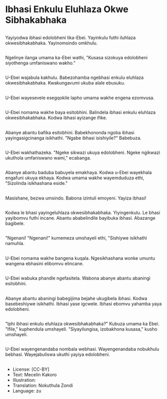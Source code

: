 # Ibhasi Enkulu Eluhlaza Okwe Sibhakabhaka

##
Yayiyodwa ibhasi edolobheni lika-Ebei. Yayinkulu futhi iluhlaza okwesibhakabhaka. Yayinomsindo omkhulu.

##
Ngelinye ilanga umama ka-Ebei wathi, "Kusasa sizokuya edolobheni siyothenga umfaniswano wakho."

##
U-Ebei wajabula kakhulu. Babezohamba ngebhasi enkulu eluhlaza okwesibhakabhaka. Kwakungavumi ukuba alale ebusuku.

##
U-Ebei wayesevele esegqokile lapho umama wakhe engena ezomvusa.

##
U-Ebei nomama wakhe baya esitobhini. Balindela ibhasi enkulu eluhlaza okwesibhakabhaka. Kodwa ibhasi ayizange ifike.

##
Abanye abantu bafika esitobhini. Babekhononda ngoba ibhasi yayingasigcinanga isikhathi. "Ngabe ibhasi isishiyile?" Babebuza.

##
U-Ebei wakhathazeka. "Ngeke sikwazi ukuya edolobheni. Ngeke ngikwazi ukuthola umfaniswano wami," ecabanga.

##
Abanye abantu baduba babuyela emakhaya. Kodwa u-Ebei wayekhala engafuni ukuya ekhaya. Kodwa umama wakhe wayemduduza ethi, "Sizolinda isikhashana eside."

##
Masishane, bezwa umsindo. Babona izintuli emoyeni. Yayiza ibhasi!

##
Kodwa le bhasi yayingeluhlaza okwesibhakabhaka. Yiyingenkulu. Le bhasi yayibomvu futhi incane. Abantu ababelindile bayibuka ibhasi. Abazange bagibele.

##
"Ngenani! "Ngenani!" kumemeza umshayeli ethi, "Sishiywe isikhathi namuhla.

##
U-Ebei nomama wakhe bangena kuqala. Ngesikhashana wonke umuntu wangena ebhasini elibomvu elincane.

##
U-Ebei wabuka phandle ngefasitela. Wabona abanye abantu abaningi esitobhini.

##
Abanye abantu abaningi babegijima bejahe ukugibela ibhasi. Kodwa basebeshiywe isikhathi. Ibhasi yase igcwele. Ibhasi ebomvu yahamba yaya edolobheni.

##
"Iphi ibhasi enkulu eluhlaza okwesibhakabhaka?" Kubuza umama ka Ebei. "Ifile," kuphendula umshayeli. "Siyayilungisa, izobakhona kusasa," kusho umshayeli.

##
U-Ebei wayengenandaba nombala webhasi. Wayengenandaba nobukhulu bebhasi. Wayejabuliswa ukuthi yayiya edolobheni.

##
* License: [CC-BY]
* Text: Mecelin Kakoro
* Illustration:
* Translation: Nokuthula Zondi
* Language: zu
